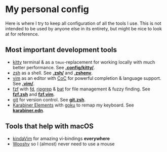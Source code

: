 # My personal config

Here is where I try to keep all configuration of all the tools I use. This is
not intended to be used by anyone else in its entirety, but might be nice to
look at for reference.

## Most important development tools

- [kitty](https://sw.kovidgoyal.net/kitty/) terminal & as a `tmux`-replacement
  for working locally with much better performance. See
    **[.config/kitty/](.config/kitty)**.
- [zsh](https://www.zsh.org) as a shell. See **[.zsh/](.zsh)** and
  **[.zshenv](.zshenv)**.
- [vim](https://www.vim.org) as an editor with
  [CoC](https://github.com/neoclide/coc.nvim) for powerful completion & language
  support. See **[.vim/](.vim)**.
- [fzf](https://github.com/junegunn/fzf) with
  [fd](https://github.com/sharkdp/fd),
  [ripgrep](https://github.com/BurntSushi/ripgrep) &
  [bat](https://github.com/sharkdp/bat) for file management & fuzzy finding. See
  **[fzf.zsh](.zsh/scripts/fzf.zsh)** and
  **[fzf.vim](.vim/after/plugin/fzf.vim)**.
- [git](https://git-scm.com) for version control. See
  **[git.zsh](.zsh/scripts/git.zsh)**.
- [Karabiner Elements](https://karabiner-elements.pqrs.org) with
  [goku](https://github.com/yqrashawn/GokuRakuJoudo) to remap my keyboard. See
  **[karabiner.edn](.config/karabiner.edn)**.

## Tools that help with macOS

- [kindaVim](https://kindavim.app) for amazing vi-bindings **everywhere**
- [Wooshy](https://wooshy.app) so I (almost) never need to use a mouse
